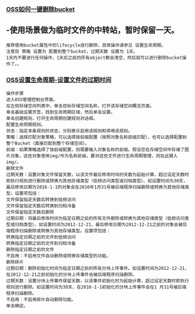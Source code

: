
### [OSS如何一键删除bucket]()
-使用场景做为临时文件的中转站，暂时保留一天。
-
```
推荐使用bucket属性中的lifecycle进行删除，具体操作请参见 设置生命周期。
注意将 策略 设置为 配置到整个bucket，过期天数 设置为 1天。
1天内不要进行任何操作，1天后之前的所有object都会清空，然后就可以进行删除bucket操作了。。
```
### [OSS设置生命周期-设置文件的过期时间](https://help.aliyun.com/document_detail/31904.html?spm=a2c4g.11186623.2.10.4f1e1298qkzq5D)

```
操作步骤
进入OSS管理控制台界面。
在左侧存储空间列表中，单击目标存储空间名称，打开该存储空间概览页面。
单击基础设置页签，找到生命周期区域，然后单击设置。
单击创建规则，打开生命周期创建规则对话框。
配置生命周期规则。
状态：指定本条规则的状态，分别表示启用该规则和停用该规则。
策略：选择匹配对象策略，可以选择按前缀配置（按照对象名称前缀匹配），也可以选择配置到整个Bucket（直接匹配到整个存储空间）。
前缀：如果策略选择了按前缀配置，则需要输入对象名称的前缀。假设您在存储空间中存储了图片对象，这些对象使用img/作为名称前缀，要对这些文件进行生命周期管理，则在此键入img/。
删除文件
过期天数：设置对象文件保留天数，以该文件最后修改时间的天数为起始计算，超过设定天数时即执行规则进行删除或转换为其他存储类型（低频访问类型或归档类型）。如设置时间为30天，最后修改日期为2016-1-1的对象会在2016年1月31号被后端程序扫描删除或转换为其他存储类型。设置项包括：
文件保留指定天数后转换到低频访问
文件保留指定天数后转换到归档冷备
文件保留指定天数后删除
过期日期：将最后修改时间为指定日期之前的所有文件删除或转换为其他存储类型（低频访问类型或归档类型）。如设置时间为2012-12-21，最后修改日期为2012-12-21之前的对象会被后端程序扫描删除或转换为其他存储类型。设置项包括：
转换指定日期之前的文件到低频访问
转换指定日期之前的文件到归档冷备
删除指定日期之前的文件
不启用：不启用文件自动删除或转换存储类型的功能。
删除碎片
过期日期：删除初始化时间为指定日期之前的所有分块上传事件。如设置时间为2012-12-21，在2012-12-21之前初始化的分块上传事件会被后端程序扫描删除。
过期天数：设置分块上传事件保留天数，以该事件初始化时为起始计算，超过设定天数时即执行规则进行删除。如设置时间为30天，在2016-1-1初始化的分块上传事件会在1 月31号被后端程序扫描删除。
不启用：不启用碎片自动删除功能。
单击确定。

```

